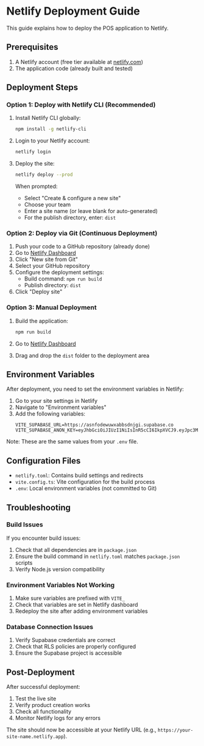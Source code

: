 # Netlify Deployment Guide

This guide explains how to deploy the POS application to Netlify.

## Prerequisites

1. A Netlify account (free tier available at [netlify.com](https://netlify.com))
2. The application code (already built and tested)

## Deployment Steps

### Option 1: Deploy with Netlify CLI (Recommended)

1. Install Netlify CLI globally:
   ```bash
   npm install -g netlify-cli
   ```

2. Login to your Netlify account:
   ```bash
   netlify login
   ```

3. Deploy the site:
   ```bash
   netlify deploy --prod
   ```
   
   When prompted:
   - Select "Create & configure a new site"
   - Choose your team
   - Enter a site name (or leave blank for auto-generated)
   - For the publish directory, enter: `dist`

### Option 2: Deploy via Git (Continuous Deployment)

1. Push your code to a GitHub repository (already done)
2. Go to [Netlify Dashboard](https://app.netlify.com/)
3. Click "New site from Git"
4. Select your GitHub repository
5. Configure the deployment settings:
   - Build command: `npm run build`
   - Publish directory: `dist`
6. Click "Deploy site"

### Option 3: Manual Deployment

1. Build the application:
   ```bash
   npm run build
   ```

2. Go to [Netlify Dashboard](https://app.netlify.com/)
3. Drag and drop the `dist` folder to the deployment area

## Environment Variables

After deployment, you need to set the environment variables in Netlify:

1. Go to your site settings in Netlify
2. Navigate to "Environment variables"
3. Add the following variables:
   ```
   VITE_SUPABASE_URL=https://asnfodewuwxabbsdnjgi.supabase.co
   VITE_SUPABASE_ANON_KEY=eyJhbGciOiJIUzI1NiIsInR5cCI6IkpXVCJ9.eyJpc3MiOiJzdXBhYmFzZSIsInJlZiI6ImFzbmZvZGV3dXd4YWJic2RuamdpIiwicm9sZSI6ImFub24iLCJpYXQiOjE3NjEwMzE0NzMsImV4cCI6MjA3NjYwNzQ3M30.Chu69zvIEWrVQiEo9YS1OyIDlsI7M3ILkBQzmEa8Fp8
   ```

Note: These are the same values from your `.env` file.

## Configuration Files

- `netlify.toml`: Contains build settings and redirects
- `vite.config.ts`: Vite configuration for the build process
- `.env`: Local environment variables (not committed to Git)

## Troubleshooting

### Build Issues
If you encounter build issues:
1. Check that all dependencies are in `package.json`
2. Ensure the build command in `netlify.toml` matches `package.json` scripts
3. Verify Node.js version compatibility

### Environment Variables Not Working
1. Make sure variables are prefixed with `VITE_`
2. Check that variables are set in Netlify dashboard
3. Redeploy the site after adding environment variables

### Database Connection Issues
1. Verify Supabase credentials are correct
2. Check that RLS policies are properly configured
3. Ensure the Supabase project is accessible

## Post-Deployment

After successful deployment:
1. Test the live site
2. Verify product creation works
3. Check all functionality
4. Monitor Netlify logs for any errors

The site should now be accessible at your Netlify URL (e.g., `https://your-site-name.netlify.app`).